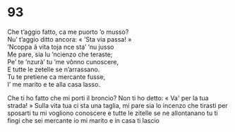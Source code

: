 # 93
  
Che t’aggio fatto, ca me puorto ’o musso?  
Nu’ t’aggio ditto ancora: « ’Sta via passa! »  
’Ncoppa â vita toja nce sta’ ’nu jusso  
Me pare, sia lu ’ncienzo che teraste;  
Pe’ te ’nzurà’ tu ’me vônno cunoscere,  
E tutte le zetelle se n’arrassano.  
Tu te pretiene ca mercante fusse,  
I’ me marito e te alla casa lasso.

Che ti ho fatto che mi porti il broncio?
Non ti ho detto: « Va' per la tua strada! »
Sulla vita tua ci sta una taglia,
mi pare sia lo incenzo che tirasti
per sposarti tu mi vogliono conoscere
e tutte le zitelle se ne allontanano
tu ti fingi che sei mercante
io mi marito e in casa ti lascio
